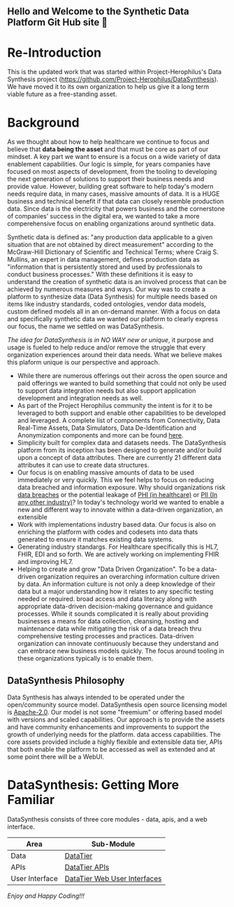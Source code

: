 ## Hello and Welcome to the Synthetic Data Platform Git Hub site 👋

# Re-Introduction
This is the updated work that was started within Project-Herophilus's Data Synthesis 
project (https://github.com/Project-Herophilus/DataSynthesis). We have moved it to its own organization 
to help us give it a long term viable future as a free-standing asset.

# Background
As we thought about how to help healthcare we continue to focus and believe that <b>data being the asset</b> and that
must be core as part of our mindset. A key part we want to ensure is a focus on a wide variety of data enablement
capabilities. Our logic is simple, for years companies have focused on most aspects of development, from the tooling to developing
the next generation of solutions to support their business needs and provide value. However, building great software
to help today's modern needs require data, in many cases, massive amounts of data. It is a HUGE business and technical
benefit if that data can closely resemble production data. Since data is the electricity that powers business and the
cornerstone of companies’ success in the digital era, we wanted to take a more comperehensive focus on enabling
organizations around synthetic data.

Synthetic data is defined as: "any production data applicable to a given situation that are not obtained by direct
measurement" according to the McGraw-Hill Dictionary of Scientific and Technical Terms; where Craig S. Mullins,
an expert in data management, defines production data as "information that is persistently stored and used by
professionals to conduct business processes." With these definitions it is easy to understand the creation of
synthetic data is an involved process that can be achieved by numerous measures and ways. Our way was to create a platform to
synthesize data (Data Synthesis) for multiple needs based on items like industry standards, coded ontologies,
vendor data models, custom defined models all in an on-demand manner. With a focus on data and specifically synthetic
data we wanted our platform to clearly express our focus, the name we settled on was DataSynthesis.

<i>The idea for DataSynthesis is in NO WAY new or unique</i>, it purpose and usage is fueled to help reduce and/or remove
the struggle that every organization experiences around their data needs. What we believe makes this plaform unique is our
perspective and approach.

* While there are numerous offerings out their across the open source and paid offerings we wanted to build something
  that could not only be used to support data integration needs but also support application development and integration needs as well.
* As part of the Project Herophilus community the intent is for it to be leveraged to both support and enable other
  capabilities to be developed and leveraged. A complete list of components from Connectivity, Data Real-Time Assets, Data Simulators,
  Data De-Identification and Anonymization components and more can be found <a href="https://github.com/Project-Herophilus" target="_blank">here</a>.
* Simplicity built for complex data and datasets needs. The DataSynthesis platform from its inception has been designed
  to generate and/or build upon a concept of data attributes. There are currently 21 different data attributes it can use to
  create data structures.
* Our focus is on enabling massive amounts of data to be used immediately or very quickly. This we feel helps to
  focus on reducing data breached and information exposure. Why should organizations risk <a href="https://www.breachlevelindex.com/" target="_blank">data breaches</a> or the
  potential leakage of <a href="https://en.wikipedia.org/wiki/Protected_health_information" target="_blank">PHI (in healthcare)</a>
  or <a href="https://en.wikipedia.org/wiki/Personal_data" target="_blank">PII (In any other industry)</a>? In today's
  technology world we wanted to enable a new and different way to innovate within a data-driven organization, an extensible
* Work with implementations industry based data. Our focus is also on enriching the platform with codes and codesets into data thats generated to ensure it matches
  existing data systems.
* Generating industry standargs. For Healthcare specifically this is HL7, FHIR, EDI and so forth. We are actively working
  on implementing FHIR and improving HL7.
* Helping to create and grow "Data Driven Organization". To be a data-driven organization requires an
  overarching information culture driven by data. An information culture is not only a deep knowledge of their data but
  a major understanding how it relates to any specific testing needed or required. broad access and data literacy along with
  appropriate data-driven decision-making governance and guidance processes. While it sounds complicated it is really
  about providing businesses a means for data collection, cleansing, hosting and maintenance data while mitigating the
  risk of a data breach thru comprehensive testing processes and practices. Data-driven organization can innovate continuously because they
  understand and can embrace new business models quickly. The focus around tooling in these organizations typically is
  to enable them.

## DataSynthesis Philosophy

Data Synthesis has always intended to be operated under the open/community source model. DataSynthesis open source
licensing model is <a href="https://opensource.org/licenses/Apache-2.0" target="_blank">Apache-2.0</a>.
Our model is not some "freemium" or offering based model with versions and scaled capabilities. Our approach is
to provide the assets and have community enhancements and improvements to support the growth of underlying needs for the
platform. data access capabilities. The core assets provided include a highly flexible and extensible data
tier, APIs that both enable the platform to be accessed as well as extended and at some point there will be a
WebUI.

# DataSynthesis: Getting More Familiar
DataSynthesis consists of three core modules - data, apis, and a web interface.

| Area | Sub-Module                                                                                                              | 
|------|-------------------------------------------------------------------------------------------------------------------------|
| Data | [DataTier](https://github.com/Project-Herophilus/DataSynthesis/tree/main/DataTier/README.md)                            | 
| APIs | [DataTier APIs](https://github.com/Project-Herophilus/DataSynthesis/tree/main/DataTier-APIs/README.md)                  |
| User Interface | [DataTier Web User Interfaces](https://github.com/Project-Herophilus/DataSynthesis/tree/main/DataTier-WebUIs/README.mc) |


*Enjoy and Happy Coding!!!*

<!--

**Here are some ideas to get you started:**

🙋‍♀️ A short introduction - what is your organization all about?
🌈 Contribution guidelines - how can the community get involved?
👩‍💻 Useful resources - where can the community find your docs? Is there anything else the community should know?
🍿 Fun facts - what does your team eat for breakfast?
🧙 Remember, you can do mighty things with the power of [Markdown](https://docs.github.com/github/writing-on-github/getting-started-with-writing-and-formatting-on-github/basic-writing-and-formatting-syntax)
-->
